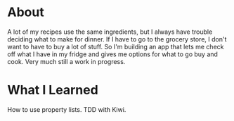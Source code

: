 About
==========
A lot of my recipes use the same ingredients, but I always have trouble deciding what to make for dinner. If I have to go to the grocery store, I don't want to have to buy a lot of stuff. So I'm building an app that lets me check off what I have in my fridge and gives me options for what to go buy and cook. Very much still a work in progress.
 
What I Learned
==========
How to use property lists. TDD with Kiwi.
